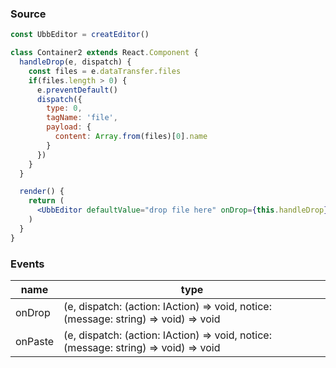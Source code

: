 ### Source
```jsx
const UbbEditor = creatEditor()

class Container2 extends React.Component {
  handleDrop(e, dispatch) {
    const files = e.dataTransfer.files
    if(files.length > 0) {
      e.preventDefault()
      dispatch({
        type: 0,
        tagName: 'file',
        payload: {
          content: Array.from(files)[0].name
        }
      })
    }
  }

  render() {
    return (
      <UbbEditor defaultValue="drop file here" onDrop={this.handleDrop} />
    )
  }
}
```

### Events
| name    | type                                                                                |
| ------- | ----------------------------------------------------------------------------------- |
| onDrop  | (e, dispatch: (action: IAction) => void, notice: (message: string) => void) => void |
| onPaste | (e, dispatch: (action: IAction) => void, notice: (message: string) => void) => void |
